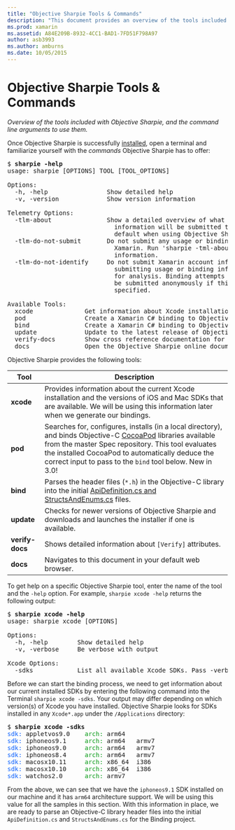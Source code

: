```yaml
---
title: "Objective Sharpie Tools & Commands"
description: "This document provides an overview of the tools included with Objective Sharpie and the command-line arguments to use with them."
ms.prod: xamarin
ms.assetid: A84E209B-8932-4CC1-BAD1-7FD51F798A97
author: asb3993
ms.author: amburns
ms.date: 10/05/2015
---
```


# Objective Sharpie Tools & Commands

_Overview of the tools included with Objective Sharpie, and the command line arguments to use them._

<style type="text/css">
.terminal-blue { color: rgb(10,96,254); }
.terminal-green { color: rgb(12,156,26); }
.terminal-magenta { color: rgb(152,12,103); }
</style>


Once Objective Sharpie is successfully [installed](~/cross-platform/macios/binding/objective-sharpie/get-started.md),
open a terminal and familiarize yourself with the <em>commands</em>
Objective Sharpie has to offer:

<pre>$ <b>sharpie -help</b>
usage: sharpie [OPTIONS] TOOL [TOOL_OPTIONS]

Options:
  -h, -help                Show detailed help
  -v, -version             Show version information

Telemetry Options:
  -tlm-about               Show a detailed overview of what usage and binding
                             information will be submitted to Xamarin by
                             default when using Objective Sharpie.
  -tlm-do-not-submit       Do not submit any usage or binding information to
                             Xamarin. Run 'sharpie -tml-about' for more
                             information.
  -tlm-do-not-identify     Do not submit Xamarin account information when
                             submitting usage or binding information to Xamarin
                             for analysis. Binding attempts and usage data will
                             be submitted anonymously if this option is
                             specified.

Available Tools:
  xcode              Get information about Xcode installations and available SDKs.
  pod                Create a Xamarin C# binding to Objective-C CocoaPods
  bind               Create a Xamarin C# binding to Objective-C APIs
  update             Update to the latest release of Objective Sharpie
  verify-docs        Show cross reference documentation for [Verify] attributes
  docs               Open the Objective Sharpie online documentation</pre>

Objective Sharpie provides the following tools:

|Tool|Description|
|--- |--- |
|**xcode**|Provides information about the current Xcode installation and the versions of iOS and Mac SDKs that are available. We will be using this information later when we generate our bindings.|
|**pod**|Searches for, configures, installs (in a local directory), and binds Objective-C [CocoaPod](https://cocoapods.org/) libraries available from the master Spec repository. This tool evaluates the installed CocoaPod to automatically deduce the correct input to pass to the `bind` tool below. New in 3.0!|
|**bind**|Parses the header files (`*.h`) in the Objective-C library into the initial [ApiDefinition.cs and StructsAndEnums.cs](~/cross-platform/macios/binding/objective-sharpie/platform/apidefinitions-structsandenums.md) files.|
|**update**|Checks for newer versions of Objective Sharpie and downloads and launches the installer if one is available.|
|**verify-docs**|Shows detailed information about `[Verify]` attributes.|
|**docs**|Navigates to this document in your default web browser.|

To get help on a specific Objective Sharpie tool, enter the name of the tool and the `-help` option. For example, `sharpie xcode -help` returns the following output:

<pre>$ <b>sharpie xcode -help</b>
usage: sharpie xcode [OPTIONS]

Options:
  -h, -help        Show detailed help
  -v, -verbose     Be verbose with output

Xcode Options:
  -sdks            List all available Xcode SDKs. Pass -verbose for more details.</pre>

Before we can start the binding process, we need to get information about our current installed SDKs by entering the following command into the Terminal `sharpie xcode -sdks`. Your output may differ depending on which version(s) of Xcode you have installed. Objective Sharpie looks for SDKs installed in any `Xcode*.app` under the `/Applications` directory:

<pre>$ <b>sharpie xcode -sdks</b>
<span class="terminal-blue">sdk:</span> appletvos9.0    <span class="terminal-green">arch:</span> arm64
<span class="terminal-blue">sdk:</span> iphoneos9.1     <span class="terminal-green">arch:</span> arm64   armv7
<span class="terminal-blue">sdk:</span> iphoneos9.0     <span class="terminal-green">arch:</span> arm64   armv7
<span class="terminal-blue">sdk:</span> iphoneos8.4     <span class="terminal-green">arch:</span> arm64   armv7
<span class="terminal-blue">sdk:</span> macosx10.11     <span class="terminal-green">arch:</span> x86_64  i386
<span class="terminal-blue">sdk:</span> macosx10.10     <span class="terminal-green">arch:</span> x86_64  i386
<span class="terminal-blue">sdk:</span> watchos2.0      <span class="terminal-green">arch:</span> armv7</pre>

From the above, we can see that we have the `iphoneos9.1` SDK installed on our
machine and it has `arm64` architecture support. We will be using this value
for all the samples in this section. With this information in place, we are ready to
parse an Objective-C library header files into the initial `ApiDefinition.cs`
and `StructsAndEnums.cs` for the Binding project.
